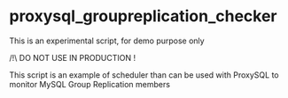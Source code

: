 proxysql_groupreplication_checker
=================================

This is an experimental script, for demo purpose only

/!\ DO NOT USE IN PRODUCTION !


This script is an example of scheduler than can be used with ProxySQL to monitor MySQL Group Replication members

